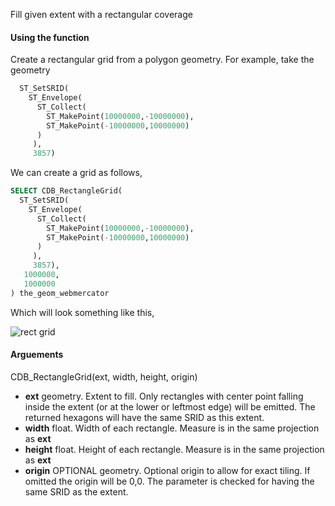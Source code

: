 Fill given extent with a rectangular coverage

#### Using the function

Create a rectangular grid from a polygon geometry. For example, take the geometry

```sql
  ST_SetSRID(
    ST_Envelope(
      ST_Collect(
        ST_MakePoint(10000000,-10000000),
        ST_MakePoint(-10000000,10000000)
      )
     ),
     3857)
```

We can create a grid as follows, 

```sql
SELECT CDB_RectangleGrid(
  ST_SetSRID(
    ST_Envelope(
      ST_Collect(
        ST_MakePoint(10000000,-10000000),
        ST_MakePoint(-10000000,10000000)
      )
     ),
     3857),
   1000000,
   1000000
) the_geom_webmercator
```

Which will look something like this,

![rect grid](http://i.imgur.com/HuhOJRs.png)

#### Arguements

CDB_RectangleGrid(ext, width, height, origin)

* **ext** geometry. Extent to fill. Only rectangles with center point falling inside the extent (or at the lower or leftmost edge) will be emitted. The returned hexagons will have the same SRID as this extent.
* **width** float. Width of each rectangle. Measure is in the same projection as **ext**
* **height** float. Height of each rectangle. Measure is in the same projection as **ext**
* **origin** OPTIONAL geometry. Optional origin to allow for exact tiling. If omitted the origin will be 0,0. The parameter is checked for having the same SRID as the extent.